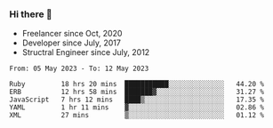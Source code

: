 ### Hi there 👋

- Freelancer since Oct, 2020
- Developer since July, 2017
- Structral Engineer since July, 2012

<!--START_SECTION:waka-->

```text
From: 05 May 2023 - To: 12 May 2023

Ruby         18 hrs 20 mins  ███████████░░░░░░░░░░░░░░   44.20 %
ERB          12 hrs 58 mins  ███████▓░░░░░░░░░░░░░░░░░   31.27 %
JavaScript   7 hrs 12 mins   ████▒░░░░░░░░░░░░░░░░░░░░   17.35 %
YAML         1 hr 11 mins    ▓░░░░░░░░░░░░░░░░░░░░░░░░   02.86 %
XML          27 mins         ▒░░░░░░░░░░░░░░░░░░░░░░░░   01.12 %
```

<!--END_SECTION:waka-->
